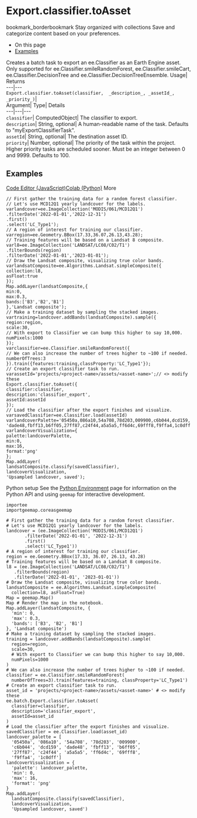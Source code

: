  
#  Export.classifier.toAsset
bookmark_borderbookmark Stay organized with collections  Save and categorize content based on your preferences. 
  * On this page
  * [Examples](https://developers.google.com/earth-engine/apidocs/export-classifier-toasset#examples)


Creates a batch task to export an ee.Classifier as an Earth Engine asset. 
Only supported for ee.Classifier.smileRandomForest, ee.Classifier.smileCart, ee.Classifier.DecisionTree and ee.Classifier.DecisionTreeEnsemble.
Usage| Returns  
---|---  
`Export.classifier.toAsset(classifier,  _description_, _assetId_, _priority_)`|   
Argument|  Type| Details  
---|---|---  
`classifier`| ComputedObject| The classifier to export.  
`description`| String, optional| A human-readable name of the task. Defaults to "myExportClassifierTask".  
`assetId`| String, optional| The destination asset ID.  
`priority`| Number, optional| The priority of the task within the project. Higher priority tasks are scheduled sooner. Must be an integer between 0 and 9999. Defaults to 100.  
## Examples
[Code Editor (JavaScript)](https://developers.google.com/earth-engine/apidocs/export-classifier-toasset#code-editor-javascript-sample)[Colab (Python)](https://developers.google.com/earth-engine/apidocs/export-classifier-toasset#colab-python-sample) More
```
// First gather the training data for a random forest classifier.
// Let's use MCD12Q1 yearly landcover for the labels.
varlandcover=ee.ImageCollection('MODIS/061/MCD12Q1')
.filterDate('2022-01-01','2022-12-31')
.first()
.select('LC_Type1');
// A region of interest for training our classifier.
varregion=ee.Geometry.BBox(17.33,36.07,26.13,43.28);
// Training features will be based on a Landsat 8 composite.
varl8=ee.ImageCollection('LANDSAT/LC08/C02/T1')
.filterBounds(region)
.filterDate('2022-01-01','2023-01-01');
// Draw the Landsat composite, visualizing true color bands.
varlandsatComposite=ee.Algorithms.Landsat.simpleComposite({
collection:l8,
asFloat:true
});
Map.addLayer(landsatComposite,{
min:0,
max:0.3,
bands:['B3','B2','B1']
},'Landsat composite');
// Make a training dataset by sampling the stacked images.
vartraining=landcover.addBands(landsatComposite).sample({
region:region,
scale:30,
// With export to Classifier we can bump this higher to say 10,000.
numPixels:1000
});
varclassifier=ee.Classifier.smileRandomForest({
// We can also increase the number of trees higher to ~100 if needed.
numberOfTrees:3
}).train({features:training,classProperty:'LC_Type1'});
// Create an export classifier task to run.
varassetId='projects/<project-name>/assets/<asset-name>';// <> modify these
Export.classifier.toAsset({
classifier:classifier,
description:'classifier_export',
assetId:assetId
});
// Load the classifier after the export finishes and visualize.
varsavedClassifier=ee.Classifier.load(assetId)
varlandcoverPalette='05450a,086a10,54a708,78d203,009900,c6b044,dcd159,'+
'dade48,fbff13,b6ff05,27ff87,c24f44,a5a5a5,ff6d4c,69fff8,f9ffa4,1c0dff';
varlandcoverVisualization={
palette:landcoverPalette,
min:0,
max:16,
format:'png'
};
Map.addLayer(
landsatComposite.classify(savedClassifier),
landcoverVisualization,
'Upsampled landcover, saved');
```
Python setup
See the [ Python Environment](https://developers.google.com/earth-engine/guides/python_install) page for information on the Python API and using `geemap` for interactive development.
```
importee
importgeemap.coreasgeemap
```
```
# First gather the training data for a random forest classifier.
# Let's use MCD12Q1 yearly landcover for the labels.
landcover = (ee.ImageCollection('MODIS/061/MCD12Q1')
       .filterDate('2022-01-01', '2022-12-31')
       .first()
       .select('LC_Type1'))
# A region of interest for training our classifier.
region = ee.Geometry.BBox(17.33, 36.07, 26.13, 43.28)
# Training features will be based on a Landsat 8 composite.
l8 = (ee.ImageCollection('LANDSAT/LC08/C02/T1')
   .filterBounds(region)
   .filterDate('2022-01-01', '2023-01-01'))
# Draw the Landsat composite, visualizing true color bands.
landsatComposite = ee.Algorithms.Landsat.simpleComposite(
  collection=l8, asFloat=True)
Map = geemap.Map()
Map # Render the map in the notebook.
Map.addLayer(landsatComposite, {
  'min': 0,
  'max': 0.3,
  'bands': ['B3', 'B2', 'B1']
}, 'Landsat composite')
# Make a training dataset by sampling the stacked images.
training = landcover.addBands(landsatComposite).sample(
  region=region,
  scale=30,
  # With export to Classifier we can bump this higher to say 10,000.
  numPixels=1000
)
# We can also increase the number of trees higher to ~100 if needed.
classifier = ee.Classifier.smileRandomForest(
  numberOfTrees=3).train(features=training, classProperty='LC_Type1')
# Create an export classifier task to run.
asset_id = 'projects/<project-name>/assets/<asset-name>' # <> modify these
ee.batch.Export.classifier.toAsset(
  classifier=classifier,
  description='classifier_export',
  assetId=asset_id
)
# Load the classifier after the export finishes and visualize.
savedClassifier = ee.Classifier.load(asset_id)
landcover_palette = [
  '05450a', '086a10', '54a708', '78d203', '009900',
  'c6b044', 'dcd159', 'dade48', 'fbff13', 'b6ff05',
  '27ff87', 'c24f44', 'a5a5a5', 'ff6d4c', '69fff8',
  'f9ffa4', '1c0dff']
landcoverVisualization = {
  'palette': landcover_palette,
  'min': 0,
  'max': 16,
  'format': 'png'
}
Map.addLayer(
  landsatComposite.classify(savedClassifier),
  landcoverVisualization,
  'Upsampled landcover, saved')
```

